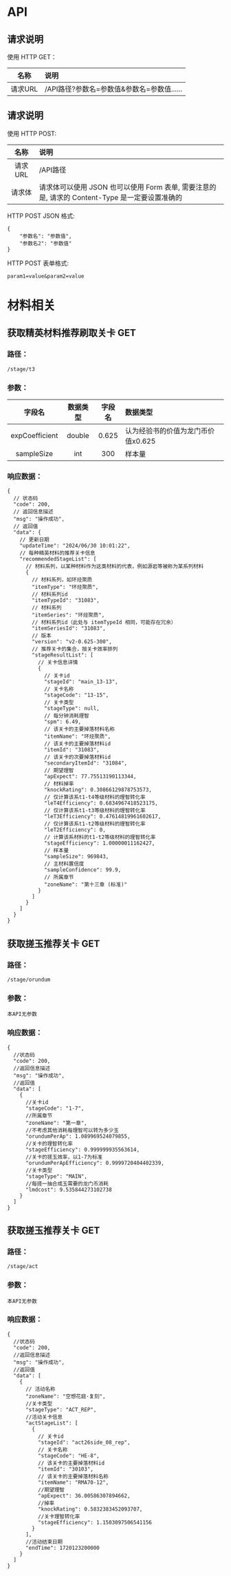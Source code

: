 # API

## 请求说明

使用 HTTP GET：

|  名称   | 说明                            |
|:-----:|:------------------------------|
| 请求URL | 	/API路径?参数名=参数值&参数名=参数值...... |

## 请求说明

使用 HTTP POST:

|   名称   | 说明                                                              |
|:------:|:----------------------------------------------------------------|
| 请求 URL | 	/API路径                                                         |
|  请求体   | 	请求体可以使用 JSON 也可以使用 Form 表单, 需要注意的是, 请求的 Content-Type 是一定要设置准确的 |

HTTP POST JSON 格式:

```
{
    "参数名": "参数值",
    "参数名2": "参数值"
}
```

HTTP POST 表单格式:

```
param1=value&param2=value
```

# 材料相关

## 获取精英材料推荐刷取关卡 GET

### 路径：

```
/stage/t3
```

### 参数：

|      字段名       |  数据类型  |  字段名  | 数据类型                 |
|:--------------:|:------:|:-----:|:---------------------|
| expCoefficient | double | 0.625 | 认为经验书的价值为龙门币价值x0.625 |
|   sampleSize   |  int   |  300  | 样本量                  |

### 响应数据：
```json5
{
  // 状态码
  "code": 200,
  // 返回信息描述
  "msg": "操作成功",
  // 返回值
  "data": {
    // 更新日期
    "updateTime": "2024/06/30 10:01:22",
    // 每种精英材料的推荐关卡信息
    "recommendedStageList": [
      // 材料系列，以某种材料作为这类材料的代表，例如源岩等被称为某系列材料
      {
        // 材料系列，如环烃聚质
        "itemType": "环烃聚质",
        // 材料系列id
        "itemTypeId": "31083",
        // 材料系列
        "itemSeries": "环烃聚质",
        // 材料系列id（此处与 itemTypeId 相同，可能存在冗余）
        "itemSeriesId": "31083",
        // 版本
        "version": "v2-0.625-300",
        // 推荐关卡的集合，按关卡效率排列
        "stageResultList": [
          // 关卡信息详情
          {
            // 关卡id
            "stageId": "main_13-13",
            // 关卡名称
            "stageCode": "13-15",
            // 关卡类型
            "stageType": null,
            // 每分钟消耗理智
            "spm": 6.49,
            // 该关卡的主要掉落材料名称
            "itemName": "环烃聚质",
            // 该关卡的主要掉落材料id
            "itemId": "31083",
            // 该关卡的次要掉落材料id
            "secondaryItemId": "31084",
            // 期望理智
            "apExpect": 77.75513190113344,
            // 材料掉率
            "knockRating": 0.30866129878753573,
            // 仅计算该系t1-t4等级材料的理智转化率
            "leT4Efficiency": 0.6834967418523175,
            // 仅计算该系t1-t3等级材料的理智转化率
            "leT3Efficiency": 0.47614819961602617,
            // 仅计算该系t1-t2等级材料的理智转化率
            "leT2Efficiency": 0,
            // 计算该系材料的t1-t2等级材料的理智转化率
            "stageEfficiency": 1.00000011162427,
            // 样本量
            "sampleSize": 969843,
            // 主材料置信度
            "sampleConfidence": 99.9,
            // 所属章节
            "zoneName": "第十三章 (标准)"
          }
        ]
      }
    ]
  }
}
```

## 获取搓玉推荐关卡 GET

### 路径：

```
/stage/orundum
```

### 参数：
```
本API无参数
```

### 响应数据：
```json5
{
  //状态码
  "code": 200,
  //返回信息描述
  "msg": "操作成功",
  //返回值
  "data": [
    {
      //关卡id
      "stageCode": "1-7",
      //所属章节
      "zoneName": "第一章",
      //不考虑其他消耗每理智可以转为多少玉
      "orundumPerAp": 1.089969524079855,
      //关卡的理智转化率
      "stageEfficiency": 0.999999935563614,
      //关卡的搓玉效率，以1-7为标准
      "orundumPerApEfficiency": 0.9999720404402339,
      //关卡类型
      "stageType": "MAIN", 
      //每搓一抽合成玉需要的龙门币消耗
      "lmdcost": 9.535844273102738
    }
  ]
}
```


## 获取搓玉推荐关卡 GET

### 路径：

```
/stage/act
```

### 参数：
```
本API无参数
```

### 响应数据：
```json5
{
  //状态码
  "code": 200,
  //返回信息描述
  "msg": "操作成功",
  //返回值
  "data": [
    {
      // 活动名称
      "zoneName": "空想花庭·复刻",
      //关卡类型
      "stageType": "ACT_REP",
      //活动关卡信息
      "actStageList": [
        {
          // 关卡id
          "stageId": "act26side_08_rep",
          // 关卡名称
          "stageCode": "HE-8",
          // 该关卡的主要掉落材料id
          "itemId": "30103",
          // 该关卡的主要掉落材料名称
          "itemName": "RMA70-12",
          //期望理智
          "apExpect": 36.00586307894662,
          //掉率
          "knockRating": 0.5832383452093707,
          //关卡理智转化率
          "stageEfficiency": 1.1503097506541156
        }
      ],
      //活动结束日期
      "endTime": 1720123200000
    }
  ]
}
```